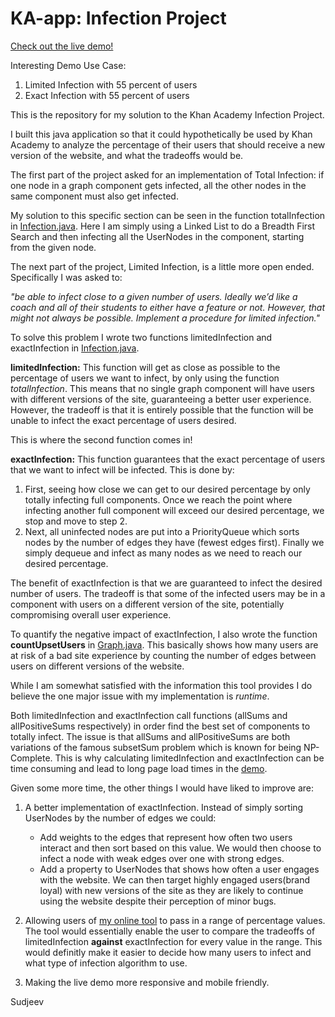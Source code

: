 # KA-app: Infection Project

[Check out the live demo!](https://dry-ravine-36414.herokuapp.com/Infection)

Interesting Demo Use Case:
1. Limited Infection with 55 percent of users
2. Exact Infection with 55 percent of users

This is the repository for my solution to the Khan Academy Infection Project.

I built this java application so that it could hypothetically be used by Khan Academy to analyze the percentage of their users that should receive a new version of the website, and what the tradeoffs would be.

The first part of the project asked for an implementation of Total Infection: if one node in a graph component 
gets infected, all the other nodes in the same component must also get infected. 

My solution to this specific section can be seen in the function totalInfection in [Infection.java](https://github.com/sudjeev/KA-app/blob/master/src/main/java/Infection.java).
Here I am simply using a Linked List to do a Breadth First Search and then infecting all the UserNodes in the component, starting from 
the given node.

The next part of the project, Limited Infection, is a little more open ended. Specifically I was asked to:
  
  <i>
  "be able to infect close to a given number of users. 
  Ideally we’d like a coach and all of their students to either have a feature or not. 
  However, that might not always be possible. Implement a procedure for limited infection."
  </i>

To solve this problem I wrote two functions limitedInfection and exactInfection in [Infection.java](https://github.com/sudjeev/KA-app/blob/master/src/main/java/Infection.java).

<b>limitedInfection:</b> This function will get as close as possible to the percentage of users we want to infect, by only using the function <i>totalInfection</i>. This means that no single graph component will have users with different versions of the site, guaranteeing a better user experience. However, the tradeoff is that it is entirely possible that the function will be unable to infect the exact percentage of users desired.

This is where the second function comes in!

<b>exactInfection:</b> This function guarantees that the exact percentage of users that we want to infect will be infected. This is done by:

1. First, seeing how close we can get to our desired percentage by only totally infecting full components. Once we reach 
       the point where infecting another full component will exceed our desired percentage, we stop and move to step 2.
2. Next, all uninfected nodes are put into a PriorityQueue which sorts nodes by the number of edges they have (fewest edges                  first). Finally we simply dequeue and infect as many nodes as we need to reach our desired percentage.

The benefit of exactInfection is that we are guaranteed to infect the desired number of users. The tradeoff is that some of the
infected users may be in a component with users on a different version of the site, potentially compromising overall user experience.

To quantify the negative impact of exactInfection, I also wrote the function <b>countUpsetUsers</b> in [Graph.java](https://github.com/sudjeev/KA-app/blob/master/src/main/java/Graph.java).
This basically shows how many users are at risk of a bad site experience by counting the number of edges between users on different versions of the website.

While I am somewhat satisfied with the information this tool provides I do believe the one major issue with my implementation is <i>runtime</i>.

Both limitedInfection and exactInfection call functions (allSums and allPositiveSums respectively) in order find the best set of components to totally infect. The issue is that allSums and allPositiveSums are both variations of the famous subsetSum problem which
is known for being NP-Complete. This is why calculating limitedInfection and exactInfection can be time consuming and lead to long page load times in the [demo](https://dry-ravine-36414.herokuapp.com/Infection).

Given some more time, the other things I would have liked to improve are:

1. A better implementation of exactInfection. Instead of simply sorting UserNodes by the number of edges we could: 
    * Add weights to the edges that represent how often two users interact and then sort based on this value. We would then choose to           infect a node with weak edges over one with strong edges.
    * Add a property to UserNodes that shows how often a user engages with the website. We can then target highly engaged users(brand           loyal) with new versions of the site as they are likely to continue using the website despite their perception of minor bugs.
    
2. Allowing users of [my online tool](https://dry-ravine-36414.herokuapp.com/Infection) to pass in a range of percentage values. The    tool would essentially enable the user to compare the tradeoffs of limitedInfection <b>against</b> exactInfection for every value in the range. This would definitly make it easier to decide how many users to infect and what type of infection algorithm to use.
    
3. Making the live demo more responsive and mobile friendly.



Sudjeev



  
  

